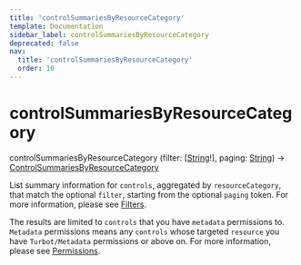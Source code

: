 ```yaml
---
title: 'controlSummariesByResourceCategory'
template: Documentation
sidebar_label: controlSummariesByResourceCategory
deprecated: false
nav:
  title: 'controlSummariesByResourceCategory'
  order: 10
---
```


# controlSummariesByResourceCategory

<div className="pb-4 font-roboto-slab text-lg"><span className="font-bold">controlSummariesByResourceCategory</span> <span style={{'fontWeight':400,'fontSize':'0.85em'}}>(filter: [<a href="/guardrails/docs/reference/graphql/scalar/String">String</a>!], paging: <a href="/guardrails/docs/reference/graphql/scalar/String">String</a>) &rarr; <a href="/guardrails/docs/reference/graphql/object/ControlSummariesByResourceCategory">ControlSummariesByResourceCategory</a></span>
</div>



List summary information for `controls`, aggregated by `resourceCategory`, that match the optional `filter`, starting from the optional `paging` token. For more information, please see [Filters](https://turbot.com/guardrails/docs/reference/filter).

The results are limited to `controls` that you have `metadata` permissions to. `Metadata` permissions means any `controls` whose targeted `resource` you have `Turbot/Metadata` permissions or above on. For more information, please see [Permissions](https://turbot.com/guardrails/docs/concepts/iam/permissions).